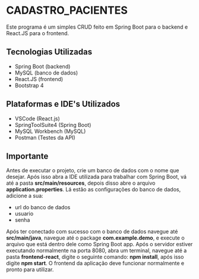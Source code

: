 # CADASTRO_PACIENTES
Este programa é um simples CRUD feito em Spring Boot para o backend e React.JS para o frontend.

## Tecnologias Utilizadas

 - Spring Boot (backend)
 - MySQL (banco de dados)
 - React.JS (frontend)
 - Bootstrap 4
 
 ## Plataformas e IDE's Utilizados
 - VSCode (React.js)
 - SpringToolSuite4 (Spring Boot)
 - MySQL Workbench (MySQL)
 - Postman (Testes da API)
 
 ## Importante
 Antes de executar o projeto, crie um banco de dados com o nome que desejar. Após isso abra a IDE utilizada para trabalhar com Spring Boot, vá até a pasta **src/main/resources**, depois disso abre o arquivo **application.properties**. Lá estão as configurações do banco de dados, adicione a sua:
 - url do banco de dados
 - usuario
 - senha
 
 Após ter conectado com sucesso com o banco de dados navegue até **src/main/java**, navegue até o package **com.example.demo**, e execute o arquivo que está dentro dele como Spring Boot app.
Após o servidor estiver executando normalmente na porta 8080, abra um terminal, navegue até a pasta **frontend-react**, digite o seguinte comando: **npm install**, após isso digite **npm start**. O frontend da aplicação deve funcionar normalmente e pronto para utilizar.
